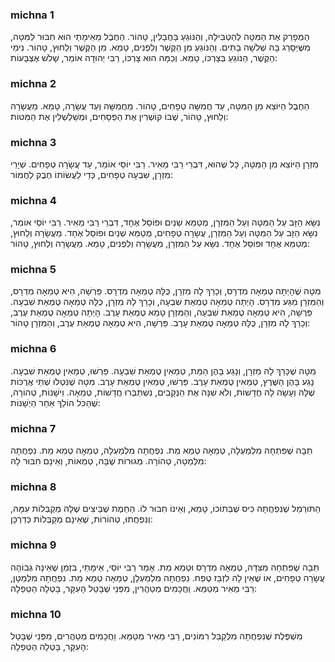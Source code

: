 
### michna 1
הַמְפָרֵק אֶת הַמִּטָּה לְהַטְבִּילָהּ, וְהַנּוֹגֵעַ בַּחֲבָלִין, טָהוֹר. הַחֶבֶל מֵאֵימָתַי הוּא חִבּוּר לַמִּטָּה, מִשֶּׁיְּסָרֵג בָּהּ שְׁלֹשָׁה בָתִּים. וְהַנּוֹגֵעַ מִן הַקֶּשֶׁר וְלִפְנִים, טָמֵא. מִן הַקֶּשֶׁר וְלַחוּץ, טָהוֹר. נִימֵי הַקֶּשֶׁר, הַנּוֹגֵעַ בְּצָרְכּוֹ, טָמֵא. וְכַמָּה הוּא צָרְכּוֹ, רַבִּי יְהוּדָה אוֹמֵר, שָׁלֹשׁ אֶצְבָּעוֹת:

### michna 2
הַחֶבֶל הַיּוֹצֵא מִן הַמִּטָּה, עַד חֲמִשָּׁה טְפָחִים, טָהוֹר. מֵחֲמִשָּׁה וְעַד עֲשָׂרָה, טָמֵא. מֵעֲשָׂרָה וְלַחוּץ, טָהוֹר, שֶׁבּוֹ קוֹשְׁרִין אֶת הַפְּסָחִים, וּמְשַׁלְשְׁלִין אֶת הַמִּטּוֹת:

### michna 3
מִזְרָן הַיּוֹצֵא מִן הַמִּטָּה, כָּל שֶׁהוּא, דִּבְרֵי רַבִּי מֵאִיר. רַבִּי יוֹסֵי אוֹמֵר, עַד עֲשָׂרָה טְפָחִים. שְׁיָרֵי מִזְרָן, שִׁבְעָה טְפָחִים, כְּדֵי לַעֲשׂוֹתוֹ חֶבֶק לַחֲמוֹר:

### michna 4
נִשָּׂא הַזָּב עַל הַמִּטָּה וְעַל הַמִּזְרָן, מְטַמֵּא שְׁנַיִם וּפוֹסֵל אֶחָד, דִּבְרֵי רַבִּי מֵאִיר. רַבִּי יוֹסֵי אוֹמֵר, נִשָּׂא הַזָּב עַל הַמִּטָּה וְעַל הַמִּזְרָן, עֲשָׂרָה טְפָחִים, מְטַמֵּא שְׁנַיִם וּפוֹסֵל אֶחָד. מֵעֲשָׂרָה וְלַחוּץ, מְטַמֵּא אֶחָד וּפוֹסֵל אֶחָד. נִשָּׂא עַל הַמִּזְרָן, מֵעֲשָׂרָה וְלִפְנִים, טָמֵא. מֵעֲשָׂרָה וְלַחוּץ, טָהוֹר:

### michna 5
מִטָּה שֶׁהָיְתָה טְמֵאָה מִדְרָס, וְכָרַךְ לָהּ מִזְרָן, כֻּלָּהּ טְמֵאָה מִדְרָס. פֵּרְשָׁה, הִיא טְמֵאָה מִדְרָס, וְהַמִּזְרָן מַגַּע מִדְרָס. הָיְתָה טְמֵאָה טֻמְאַת שִׁבְעָה, וְכָרַךְ לָהּ מִזְרָן, כֻּלָּהּ טְמֵאָה טֻמְאַת שִׁבְעָה. פֵּרְשָׁה, הִיא טְמֵאָה טֻמְאַת שִׁבְעָה, וְהַמִּזְרָן טָמֵא טֻמְאַת עָרֶב. הָיְתָה טְמֵאָה טֻמְאַת עֶרֶב, וְכָרַךְ לָהּ מִזְרָן, כֻּלָּהּ טְמֵאָה טֻמְאַת עָרֶב. פֵּרְשָׁה, הִיא טְמֵאָה טֻמְאַת עֶרֶב, וְהַמִּזְרָן טָהוֹר:

### michna 6
מִטָּה שֶׁכָּרַךְ לָהּ מִזְרָן, וְנָגַע בָּהֶן הַמֵּת, טְמֵאִין טֻמְאַת שִׁבְעָה. פֵּרְשׁוּ, טְמֵאִין טֻמְאַת שִׁבְעָה. נָגַע בָּהֶן הַשֶּׁרֶץ, טְמֵאִין טֻמְאַת עָרֶב. פֵּרְשׁוּ, טְמֵאִין טֻמְאַת עָרֶב. מִטָּה שֶׁנִּטְּלוּ שְׁתֵּי אֲרֻכּוֹת שֶׁלָּהּ וְעָשָׂה לָהּ חֲדָשׁוֹת, וְלֹא שִׁנָּה אֶת הַנְּקָבִים, נִשְׁתַּבְּרוּ חֲדָשׁוֹת, טְמֵאָה. וִישָׁנוֹת, טְהוֹרָה, שֶׁהַכֹּל הוֹלֵךְ אַחַר הַיְשָׁנוֹת:

### michna 7
תֵּבָה שֶׁפִּתְחָהּ מִלְמַעְלָה, טְמֵאָה טְמֵא מֵת. נִפְחֲתָה מִלְמַעְלָה, טְמֵאָה טְמֵא מֵת. נִפְחֲתָה מִלְּמַטָּה, טְהוֹרָה. מְגוּרוֹת שֶׁבָּהּ, טְמֵאוֹת, וְאֵינָם חִבּוּר לָהּ:

### michna 8
הַתּוּרְמֵל שֶׁנִּפְחֲתָה כִּיס שֶׁבְּתוֹכוֹ, טָמֵא, וְאֵינוֹ חִבּוּר לוֹ. הַחֵמֶת שֶׁבֵּיצִים שֶׁלָּהּ מְקַבְּלוֹת עִמָּהּ, וְנִפְחֲתוּ, טְהוֹרוֹת, שֶׁאֵינָם מְקַבְּלוֹת כְּדַרְכָּן:

### michna 9
תֵּבָה שֶׁפִּתְחָהּ מִצִּדָּהּ, טְמֵאָה מִדְרָס וּטְמֵא מֵת. אָמַר רַבִּי יוֹסֵי, אֵימָתַי, בִּזְמַן שֶׁאֵינָהּ גְּבוֹהָה עֲשָׂרָה טְפָחִים, אוֹ שֶׁאֵין לָהּ לִזְבֵּז טֶפַח. נִפְחֲתָה מִלְמַעְלָן, טְמֵאָה טְמֵא מֵת. נִפְחֲתָה מִלְּמַטָּן, רַבִּי מֵאִיר מְטַמֵּא. וַחֲכָמִים מְטַהֲרִין, מִפְּנֵי שֶׁבָּטַל הָעִקָּר, בָּטְלָה הַטְּפֵלָה:

### michna 10
מִשְׁפֶּלֶת שֶׁנִּפְחֲתָה מִלְּקַבֵּל רִמּוֹנִים, רַבִּי מֵאִיר מְטַמֵּא. וַחֲכָמִים מְטַהֲרִים, מִפְּנֵי שֶׁבָּטַל הָעִקָּר, בָּטְלָה הַטְּפֵלָה:
